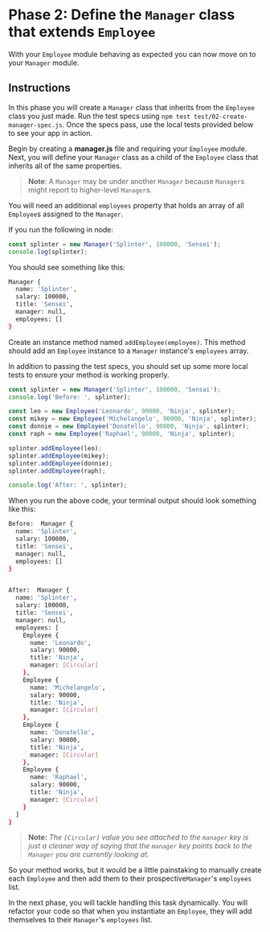 # Phase 2: Define the `Manager` class that extends `Employee`

With your `Employee` module behaving as expected you can now move on to your
`Manager` module.

## Instructions

In this phase you will create a `Manager` class that inherits from the
`Employee` class you just made. Run the test specs using
`npm test test/02-create-manager-spec.js`. Once the specs pass, use the local
tests provided below to see your app in action.

Begin by creating a **manager.js** file and requiring your `Employee` module.
Next, you will define your `Manager` class as a child of the `Employee` class
that inherits all of the same properties.

> **Note**: A `Manager` may be under another `Manager` because
> `Manager`s might report to higher-level `Manager`s.

You will need an additional `employees` property that holds an array of all
`Employee`s assigned to the `Manager`.

If you run the following in node:

```js
const splinter = new Manager('Splinter', 100000, 'Sensei');
console.log(splinter);
```

You should see something like this:

```bash
Manager {
  name: 'Splinter',
  salary: 100000,
  title: 'Sensei',
  manager: null,
  employees: []
}
```

Create an instance method named `addEmployee(employee)`. This method should add
an `Employee` instance to a `Manager` instance's `employees` array.

In addition to passing the test specs, you should set up some more local tests
to ensure your method is working properly.

```js
const splinter = new Manager('Splinter', 100000, 'Sensai');
console.log('Before: ', splinter);

const leo = new Employee('Leonardo', 90000, 'Ninja', splinter);
const mikey = new Employee('Michelangelo', 90000, 'Ninja', splinter);
const donnie = new Employee('Donatello', 90000, 'Ninja', splinter);
const raph = new Employee('Raphael', 90000, 'Ninja', splinter);

splinter.addEmployee(leo);
splinter.addEmployee(mikey);
splinter.addEmployee(donnie);
splinter.addEmployee(raph);

console.log('After: ', splinter);
```

When you run the above code, your terminal output should look something like
this:

```bash
Before:  Manager {
  name: 'Splinter',
  salary: 100000,
  title: 'Sensei',
  manager: null,
  employees: []
}


After:  Manager {
  name: 'Splinter',
  salary: 100000,
  title: 'Sensei',
  manager: null,
  employees: [
    Employee {
      name: 'Leonardo',
      salary: 90000,
      title: 'Ninja',
      manager: [Circular]
    },
    Employee {
      name: 'Michelangelo',
      salary: 90000,
      title: 'Ninja',
      manager: [Circular]
    },
    Employee {
      name: 'Donatello',
      salary: 90000,
      title: 'Ninja',
      manager: [Circular]
    },
    Employee {
      name: 'Raphael',
      salary: 90000,
      title: 'Ninja',
      manager: [Circular]
    }
  ]
}
```

> **Note:** _The `[Circular]` value you see attached to the `manager` key is just
> a cleaner way of saying that the `manager` key points back to the `Manager` you
> are currently looking at._

So your method works, but it would be a little painstaking to manually create
each `Employee` and then add them to their prospective`Manager`'s `employees`
list.

In the next phase, you will tackle handling this task dynamically. You will
refactor your code so that when you instantiate an `Employee`, they will add
themselves to their `Manager`'s `employees` list.
